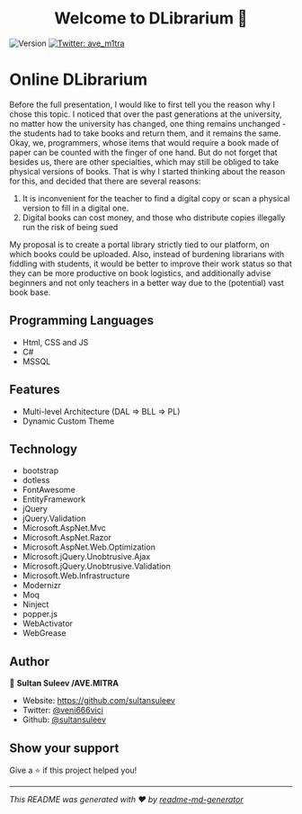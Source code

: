 <h1 align="center">Welcome to DLibrarium 👋</h1>
<p>
  <img alt="Version" src="https://img.shields.io/badge/version-0.0.4.2.pre--presentate-blue.svg?cacheSeconds=2592000" />
  <a href="https://twitter.com/ave_m1tra" target="_blank">
    <img alt="Twitter: ave_m1tra" src="https://img.shields.io/twitter/follow/ave_m1tra.svg?style=social" />
  </a>
</p>

# Online DLibrarium 
Before the full presentation, I would like to first tell you the reason why I chose this topic. I noticed that over the past generations at the university, no matter how the university has changed, one thing remains unchanged - the students had to take books and return them, and it remains the same. Okay, we, programmers, whose items that would require a book made of paper can be counted with the finger of one hand. But do not forget that besides us, there are other specialties, which may still be obliged to take physical versions of books.
That is why I started thinking about the reason for this, and decided that there are several reasons:
1) It is inconvenient for the teacher to find a digital copy or scan a physical version to fill in a digital one.
2) Digital books can cost money, and those who distribute copies illegally run the risk of being sued

My proposal is to create a portal library strictly tied to our platform, on which books could be uploaded. Also, instead of burdening librarians with fiddling with students, it would be better to improve their work status so that they can be more productive on book logistics, and additionally advise beginners and not only teachers in a better way due to the (potential) vast book base.

## Programming Languages

- Html, CSS and JS
- C#
- MSSQL

## Features

- Multi-level Architecture (DAL => BLL => PL)
- Dynamic Custom Theme

## Technology

- bootstrap
- dotless
- FontAwesome
- EntityFramework
- jQuery
- jQuery.Validation
- Microsoft.AspNet.Mvc
- Microsoft.AspNet.Razor
- Microsoft.AspNet.Web.Optimization
- Microsoft.jQuery.Unobtrusive.Ajax
- Microsoft.jQuery.Unobtrusive.Validation
- Microsoft.Web.Infrastructure
- Modernizr
- Moq
- Ninject
- popper.js
- WebActivator
- WebGrease


## Author

👤 **Sultan Suleev /AVE.MITRA**

* Website: https://github.com/sultansuleev
* Twitter: [@veni666vici](https://twitter.com/ave_m1tra)
* Github: [@sultansuleev](https://github.com/sultansuleev)

## Show your support

Give a ⭐️ if this project helped you!

***
_This README was generated with ❤️ by [readme-md-generator](https://github.com/kefranabg/readme-md-generator)_
